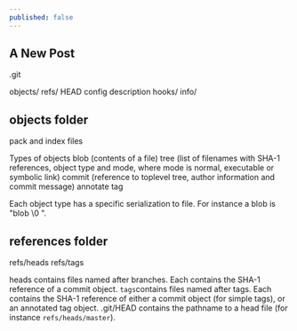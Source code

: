```yaml
---
published: false
---
```


## A New Post

.git

objects/
refs/
HEAD
config
description
hooks/
info/


## objects folder
<SHA-1 named files>
pack and index files

Types of objects
blob (contents of a file)
tree (list of filenames with SHA-1 references, object type and mode, where mode is normal, executable or symbolic link) 
commit (reference to toplevel tree, author information and commit message)
annotate tag

Each object type has a specific serialization to file. For instance a blob is "blob <space> <content length> \0 <content>".

## references folder 
refs/heads
refs/tags


heads contains files named after branches. Each contains the SHA-1 reference of a commit object.
`tags`contains files named after tags. Each contains the SHA-1 reference of either a commit object (for simple tags), or an annotated tag object. 
.git/HEAD contains the pathname to a head file (for instance `refs/heads/master`).






